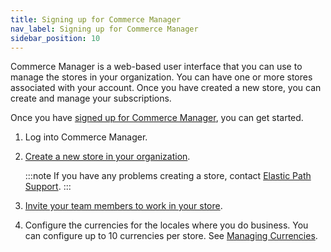 ```yaml
---
title: Signing up for Commerce Manager
nav_label: Signing up for Commerce Manager
sidebar_position: 10
---
```


Commerce Manager is a web-based user interface that you can use to manage the stores in your organization. You can have one or more stores associated with your account. Once you have created a new store, you can create and manage your subscriptions.

Once you have [signed up for Commerce Manager](https://www.elasticpath.com/get-in-touch), you can get started.

1. Log into Commerce Manager.
2. [Create a new store in your organization](https://beta.elasticpath.dev/docs/commerce-cloud/organizations/organizations-in-commerce-manager/home-page#creating-a-new-store-within-an-organization).

    :::note
    If you have any problems creating a store, contact [Elastic Path Support](https://support.elasticpath.com/hc/en-us). 
    :::

3. [Invite your team members to work in your store](https://beta.elasticpath.dev/docs/commerce-cloud/getting-started/cm-overview#inviting-team-members).
4. Configure the currencies for the locales where you do business. You can configure up to 10 currencies per store. See [Managing Currencies](https://beta.elasticpath.dev/docs/commerce-manager/product-experience-manager/currencies/manage-currencies#managing-currencies).
